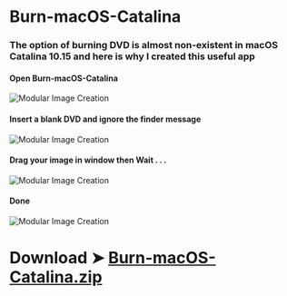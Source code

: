 # Burn-macOS-Catalina

### The option of burning DVD is almost non-existent in macOS Catalina 10.15 and here is why I created this useful app

#### Open Burn-macOS-Catalina
![Modular Image Creation](https://i25.servimg.com/u/f25/18/50/18/69/burn010.png)

#### Insert a blank DVD and ignore the finder message
![Modular Image Creation](https://i25.servimg.com/u/f25/18/50/18/69/ignore10.png)

#### Drag your image in window then Wait . . .
![Modular Image Creation](https://i25.servimg.com/u/f25/18/50/18/69/burn10.png)

#### Done
![Modular Image Creation](https://i25.servimg.com/u/f25/18/50/18/69/burn_f10.png)



# Download ➤ [Burn-macOS-Catalina.zip ](https://github.com/chris1111/Burn-macOS-Catalina/releases/tag/V1)